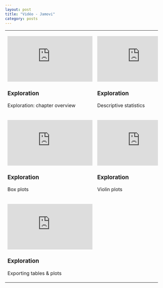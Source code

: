 ```yaml
---
layout: post
title: "Vidéo - Jamovi"
category: posts
---
```


<script async src="https://www.googletagmanager.com/gtag/js?id=UA-15159522-6"></script>
<script>
  window.dataLayer = window.dataLayer || [];
  function gtag(){dataLayer.push(arguments);}
  gtag('js', new Date());

  gtag('config', 'UA-15159522-6');
</script>


<script src="https://cdnjs.cloudflare.com/ajax/libs/mathjax/2.7.2/MathJax.js?config=TeX-MML-AM_CHTML"></script>

<html>
<head>
<meta http-equiv="Content-Type" content="text/html; charset=utf-8" />
<style>
.dcl__index-module__console--2YAI1, .dcl__index-module__editor--m_p4P {font-size: 15px !important; }
.lm_header .lm_tab .lm_title {font-size: 15px !important;}
.dcl__Button-module__extra-small--2toEt, .dcl__Button-module__small--1VJc5 {font-size: 15px;}
</style>
</head>
<body>


<table>
	<tbody>
		<tr>
			<td title="" width="25%">
				<p title="">
					<iframe width="280" height="150" src="https://www.youtube.com/embed/Ej9e8lzaeDE" frameborder="0" allow="accelerometer; autoplay; encrypted-media; gyroscope; picture-in-picture" allowfullscreen></iframe>
				</p>
				<h3 title="">
					Exploration</h3>
				<p title="">
					Exploration: chapter overview</p>
			</td>
			<td title="" width="25%">
				<p title="">
					<iframe width="280" height="150" src="https://www.youtube.com/embed/syx0f4xCxpk" frameborder="0" allow="accelerometer; autoplay; encrypted-media; gyroscope; picture-in-picture" allowfullscreen></iframe>
				</p>
				<h3 title="">
					Exploration</h3>
				<p title="">
					Descriptive statistics</p>
			</td>
			<td title="" width="25%">
				<p title="">
					<iframe width="280" height="150" src="https://www.youtube.com/embed/e2Wc2wpWk4Y" frameborder="0" allow="accelerometer; autoplay; encrypted-media; gyroscope; picture-in-picture" allowfullscreen></iframe>
				</p>
				<h3 title="">
					Exploration</a></h3>
				<p title="">
					Histograms</p>
			</td>
			<td title="" width="25%">
				<p title="">
					<iframe width="280" height="150" src="https://www.youtube.com/embed/GkqrmufO3yU" frameborder="0" allow="accelerometer; autoplay; encrypted-media; gyroscope; picture-in-picture" allowfullscreen></iframe>
				</p>
				<h3 title="">
					Exploration</a></h3>
				<p title="">
					Density plots</p>
			</td>
		</tr>
		<tr>
			<td title="" width="25%">
				<p title="">
					<iframe width="280" height="150" src="https://www.youtube.com/embed/X0GNondPmrk" frameborder="0" allow="accelerometer; autoplay; encrypted-media; gyroscope; picture-in-picture" allowfullscreen></iframe>
				</p>
				<h3 title="">
					Exploration</a></h3>
				<p title="">
					Box plots</p>
			</td>
			<td title="" width="25%">
				<p title="">
					<iframe width="280" height="150" src="https://www.youtube.com/embed/ryiGWk8DwgY" frameborder="0" allow="accelerometer; autoplay; encrypted-media; gyroscope; picture-in-picture" allowfullscreen></iframe>
				</p>
				<h3 title="">
					Exploration</a></h3>
				<p title="">
					Violin plots</p>
			</td>
			<td title="" width="25%">
				<p title="">
					<iframe width="280" height="150" src="https://www.youtube.com/embed/Zm1xAy6HkUo" frameborder="0" allow="accelerometer; autoplay; encrypted-media; gyroscope; picture-in-picture" allowfullscreen></iframe>
				</p>
				<h3 title="">
					Exploration</a></h3>
				<p title="">
					Dot plots</p>
			</td>
			<td title="" width="25%">
				<p title="">
					<iframe width="280" height="150" src="https://www.youtube.com/embed/g5lnGkIeyw0" frameborder="0" allow="accelerometer; autoplay; encrypted-media; gyroscope; picture-in-picture" allowfullscreen></iframe>
				</p>
				<h3 title="">
					Exploration</a></h3>
				<p title="">
					Bar plots</p>
			</td>
		</tr>
        <tr>
			<td title="" width="25%">
				<p title="">
					<iframe width="280" height="150" src="https://www.youtube.com/embed/X0GNondPmrk" frameborder="0" allow="accelerometer; autoplay; encrypted-media; gyroscope; picture-in-picture" allowfullscreen></iframe>
				</p>
				<h3 title="">
					Exploration</a></h3>
				<p title="">
					Exporting tables & plots</p>
			</td>
		</tr>
	</tbody>
</table>
<p title="">
	&nbsp;</p>


</body>
</html>

